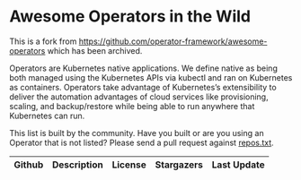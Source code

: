 # Awesome Operators in the Wild

This is a fork from https://github.com/operator-framework/awesome-operators
which has been archived.

Operators are Kubernetes native applications. We define native as being both
managed using the Kubernetes APIs via kubectl and ran on Kubernetes as
containers. Operators take advantage of Kubernetes’s extensibility to deliver
the automation advantages of cloud services like provisioning, scaling, and
backup/restore while being able to run anywhere that Kubernetes can run.

This list is built by the community. Have you built or are you using an Operator
that is not listed? Please send a pull request against [repos.txt](repos.txt).

| Github | Description | License | Stargazers | Last Update |
|--------|-------------|---------|------------|-------------|
